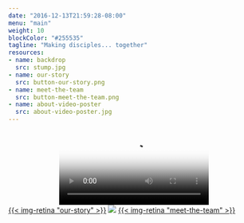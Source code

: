 ```yaml
---
date: "2016-12-13T21:59:28-08:00"
menu: "main"
weight: 10
blockColor: "#255535"
tagline: "Making disciples... together"
resources:
- name: backdrop
  src: stump.jpg
- name: our-story
  src: button-our-story.png
- name: meet-the-team
  src: button-meet-the-team.png
- name: about-video-poster
  src: about-video-poster.jpg
---
```


<div class="container">
  <div class="row">
    <div class="col-lg-10 col-lg-offset-1 col-md-12 col-sm-12 col-xs-12" style="text-align: center;">
      <video 
        controls="true"
        poster="{{< img-permalink "about-video-poster" >}}" 
        style="width: 100%;">
        <source src="https://www.arborchurch.com/video/about-arbor.m4v" />
      </video>
    </div>
  </div>
</div>
<div class="page-buttons">
  <a href="our-story/" style="border: none;" >{{< img-retina "our-story" >}}</a>
  <img class="separator" src="img/nav-separator.png" />
  <a href="team/" style="border: none;" >{{< img-retina "meet-the-team" >}}</a>
</div>


